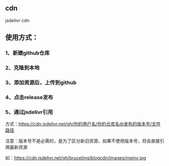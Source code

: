 ## cdn
jsdelivr cdn

## 使用方式：
### 1、新建github仓库
### 2、克隆到本地
### 3、添加资源后，上传到github
### 4、点击release发布
### 5、通过jsdelivr引用
方式：https://cdn.jsdelivr.net/gh/你的用户名/你的仓库名@发布的版本号/文件路径

注意：版本号不是必需的，是为了区分新旧资源，如果不使用版本号，将会直接引用最新资源

如：https://cdn.jsdelivr.net/gh/bruceting/blogcdn/images/meinv.jpg

